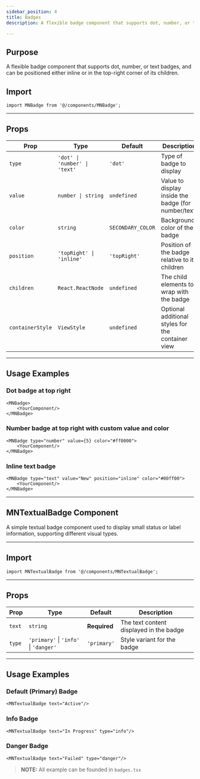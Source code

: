 ```yaml
---
sidebar_position: 4
title: Badges
description: A flexible badge component that supports dot, number, or text badges, and can be positioned either inline or at the top-right corner of its children.

---
```


## Purpose

A flexible badge component that supports dot, number, or text badges, and can be positioned either inline or in the
top-right corner of its children.

##  Import

```tsx
import MNBadge from '@/components/MNBadge';
```

---

## Props

| Prop             | Type                          | Default           | Description                                         |
|------------------|-------------------------------|-------------------|-----------------------------------------------------|
| `type`           | `'dot' \| 'number' \| 'text'` | `'dot'`           | Type of badge to display                            |
| `value`          | `number \| string`            | `undefined`       | Value to display inside the badge (for number/text) |
| `color`          | `string`                      | `SECONDARY_COLOR` | Background color of the badge                       |
| `position`       | `'topRight' \| 'inline'`      | `'topRight'`      | Position of the badge relative to its children      |
| `children`       | `React.ReactNode`             | `undefined`       | The child elements to wrap with the badge           |
| `containerStyle` | `ViewStyle`                   | `undefined`       | Optional additional styles for the container view   |

---

## Usage Examples

### Dot badge at top right

```tsx
<MNBadge>
    <YourComponent/>
</MNBadge>
```

### Number badge at top right with custom value and color

```tsx
<MNBadge type="number" value={5} color="#ff0000">
    <YourComponent/>
</MNBadge>
```

### Inline text badge

```tsx
<MNBadge type="text" value="New" position="inline" color="#00ff00">
    <YourComponent/>
</MNBadge>
```

---

## MNTextualBadge Component

A simple textual badge component used to display small status or label information, supporting different visual types.

---

##  Import

```tsx
import MNTextualBadge from '@/components/MNTextualBadge';
```

---

## Props

| Prop   | Type                                  | Default      | Description                             |
|--------|---------------------------------------|--------------|-----------------------------------------|
| `text` | `string`                              | **Required** | The text content displayed in the badge |
| `type` | `'primary'` \| `'info'` \| `'danger'` | `'primary'`  | Style variant for the badge             |

---

## Usage Examples

### Default (Primary) Badge

```tsx
<MNTextualBadge text="Active"/>
```

### Info Badge

```tsx
<MNTextualBadge text="In Progress" type="info"/>
```

### Danger Badge

```tsx
<MNTextualBadge text="Failed" type="danger"/>
```

> **NOTE:**
> All example can be founded in `badges.tsx`